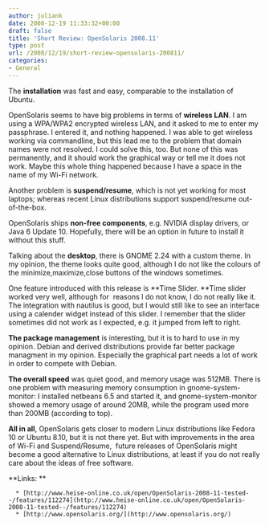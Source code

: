 ```yaml
---
author: juliank
date: 2008-12-19 11:33:32+00:00
draft: false
title: 'Short Review: OpenSolaris 2008.11'
type: post
url: /2008/12/19/short-review-opensolaris-200811/
categories:
- General
---
```


The **installation** was fast and easy, comparable to the installation of Ubuntu.

OpenSolaris seems to have big problems in terms of **wireless LAN**. I am using a WPA/WPA2 encrypted wireless LAN, and it asked to me to enter my passphrase. I entered it, and nothing happened. I was able to get wireless working via commandline, but this lead me to the problem that domain names were not resolved. I could solve this, too. But none of this was permanently, and it should work the graphical way or tell me it does not work. Maybe this whole thing happened because I have a space in the name of my Wi-Fi network.

Another problem is **suspend/resume**, which is not yet working for most laptops; whereas recent Linux distributions support suspend/resume out-of-the-box.

OpenSolaris ships **non-free components**, e.g. NVIDIA display drivers, or Java 6 Update 10. Hopefully, there will be an option in future to install it without this stuff.

Talking about the **desktop**, there is GNOME 2.24 with a custom theme. In my opinion, the theme looks quite good, although I do not like the colours of the minimize,maximize,close buttons of the windows sometimes.

One feature introduced with this release is **Time Slider. **Time slider worked very well, although for  reasons I do not know, I do not really like it. The integration with nautilus is good, but I would still like to see an interface using a calender widget instead of this slider. I remember that the slider sometimes did not work as I expected, e.g. it jumped from left to right.

**The package management** is interesting, but it is to hard to use in my opinion. Debian and derived distributions provide far better package managment in my opinion. Especially the graphical part needs a lot of work in order to compete with Debian.

**The overall speed** was quiet good, and memory usage was 512MB. There is one problem with measuring memory consumption in gnome-system-monitor: I installed netbeans 6.5 and started it, and gnome-system-monitor showed a memory usage of around 20MB, while the program used more than 200MB (according to top).

**All in all**, OpenSolaris gets closer to modern Linux distributions like Fedora 10 or Ubuntu 8.10, but it is not there yet. But with improvements in the area of Wi-Fi and Suspend/Resume,  future releases of OpenSolaris might become a good alternative to Linux distributions, at least if you do not really care about the ideas of free software.

**Links: **



	  * [http://www.heise-online.co.uk/open/OpenSolaris-2008-11-tested--/features/112274](http://www.heise-online.co.uk/open/OpenSolaris-2008-11-tested--/features/112274)
	  * [http://www.opensolaris.org/](http://www.opensolaris.org/)

